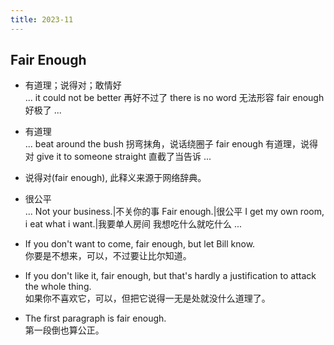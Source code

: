 ```yaml
---
title: 2023-11
---
```


## Fair Enough

* 有道理；说得对；敢情好  
  ... it could not be better 再好不过了 there is no word 无法形容 fair enough 好极了 ...

* 有道理  
  ... beat around the bush 拐弯抹角，说话绕圈子 fair enough 有道理，说得对 give it to someone straight 直截了当告诉 ...

* 说得对(fair enough), 此释义来源于网络辞典。

* 很公平  
  ... Not your business.|不关你的事 Fair enough.|很公平 I get my own room, i eat what i want.|我要单人房间 我想吃什么就吃什么 ...

* If you don't want to come, fair enough, but let Bill know.  
  你要是不想来，可以，不过要让比尔知道。
* If you don't like it, fair enough, but that's hardly a justification to attack the whole thing.  
  如果你不喜欢它，可以，但把它说得一无是处就没什么道理了。
* The first paragraph is fair enough.  
  第一段倒也算公正。

